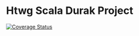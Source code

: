 # Htwg Scala Durak Project

[![Coverage Status](https://coveralls.io/repos/github/grusel-opi/de.htwg.se.durak/badge.svg?branch=workingGame)](https://coveralls.io/github/grusel-opi/de.htwg.se.durak?branch=workingGame)

